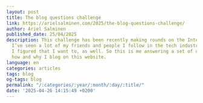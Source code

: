 ```yaml
---
layout: post
title: The blog questions challenge
link: https://arielsalminen.com/2025/the-blog-questions-challenge/
author: Ariel Salminen
published_date: 25/04/2025
description: This challenge has been recently making rounds on the Internet and as
  I’ve seen a lot of my friends and people I follow in the tech industry take part,
  I figured that I want to, as well. So this is me answering a set of questions about
  how and why I blog on this website.
language: en
categories: articles
tags: blog
og-tags: blog
permalink: "/:categories/:year/:month/:day/:title/"
date: '2025-04-26 14:15:49 +0200'
---
```

